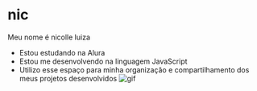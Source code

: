 # nic
Meu nome é nicolle luiza
- Estou estudando na Alura
- Estou me desenvolvendo na linguagem JavaScript
- Utilizo esse espaço para minha organização e
compartilhamento dos meus projetos desenvolvidos
![gif](https://media1.tenor.com/m/uQJyw8sJs5kAAAAC/emoji-emoji-hello.gif)
